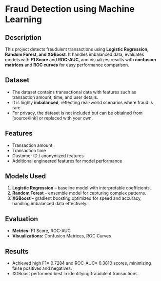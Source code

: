 # Fraud Detection using Machine Learning

## Description
This project detects fraudulent transactions using **Logistic Regression, Random Forest, and XGBoost**. It handles imbalanced data, evaluates models with **F1 Score** and **ROC-AUC**, and visualizes results with **confusion matrices** and **ROC curves** for easy performance comparison.

## Dataset
- The dataset contains transactional data with features such as transaction amount, time, and user details.
- It is highly **imbalanced**, reflecting real-world scenarios where fraud is rare.
- For privacy, the dataset is not included but can be obtained from [source/link] or replaced with your own.

## Features
- Transaction amount
- Transaction time
- Customer ID / anonymized features
- Additional engineered features for model performance

## Models Used
1. **Logistic Regression** – baseline model with interpretable coefficients.
2. **Random Forest** – ensemble model for capturing complex patterns.
3. **XGBoost** – gradient boosting optimized for speed and accuracy, handling imbalanced data effectively.

## Evaluation
- **Metrics:** F1 Score, ROC-AUC
- **Visualizations:** Confusion Matrices, ROC Curves

## Results
- Achieved high F1= 0.7284 and ROC-AUC= 0.3810  scores, minimizing false positives and negatives.
- XGBoost performed best in identifying fraudulent transactions.

